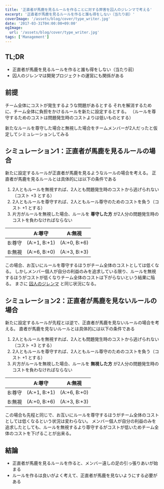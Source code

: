 ```yaml
---
title: '正直者が馬鹿を見るルールを作ることに対する弊害を囚人のジレンマで考える'
excerpt: '正直者が馬鹿を見るルールを作ると誰も得をしない（当たり前）'
coverImage: '/assets/blog/cover/type_writer.jpg'
date: '2017-03-31T04:00:00+09:00'
ogImage:
  url: '/assets/blog/cover/type_writer.jpg'
tags: ['Management']
---
```


## TL;DR

* 正直者が馬鹿を見るルールを作ると誰も得をしない（当たり前）
* 囚人のジレンマは開発プロジェクトの運営にも関係がある

## 前提

チーム全体にコストが発生するような問題があるとする
それを解消するために、チーム全体に負担をかけるルールを新たに設定するとする。
（ルールを尊守するためのコストは問題発生時のコストよりは低いものとする）

新たなルールを尊守した場合と無視した場合をチームメンバーが2人だったと仮定してシミュレーションしてみる

## シミュレーション1：正直者が馬鹿を見るルールの場合

新たに設定するルールが正直者が馬鹿を見るようなルールの場合を考える。
正直者が馬鹿を見るルールとは具体的には以下の条件である

1. 2人ともルールを無視すれば、2人とも問題発生時のコストから逃げられない（コスト +3 とする）
2. 2人ともルールを尊守すれば、2人ともルール尊守のためのコストを負う（コスト +1 とする）
3. 片方がルールを無視した場合、ルールを **尊守した方** が2人分の問題発生時のコストを負わなければならない

|        |    A:尊守    |    A:無視    |
|--------|--------------|--------------|
| B:尊守 | (A:+1, B:+1) | (A:+0, B:+6) |
| B:無視 | (A:+6, B:+0) | (A:+3, B:+3) |

この場合、お互いにルールを尊守するほうがチーム全体のコストとしては低くなる。
しかしメンバー個人が自分の利益のみを追求している限り、ルールを無視するほうがコストが低くなりチーム全体のコストは下がらないという結果に陥る。
まさに [囚人のジレンマ](https://ja.wikipedia.org/wiki/囚人のジレンマ) と同じ状況になる。

## シミュレーション2：正直者が馬鹿を見ないルールの場合

新たに設定するルールが先程とは逆で、正直者が馬鹿を見ないルールの場合を考える。
直者が馬鹿を見ないルールとは具体的には以下の条件である

1. 2人ともルールを無視すれば、2人とも問題発生時のコストから逃げられない（コスト +3 とする）
2. 2人ともルールを尊守すれば、2人ともルール尊守のためのコストを負う（コスト +1 とする）
3. 片方がルールを無視した場合、ルールを **無視した方** が2人分の問題発生時のコストを負わなければならない

|        |    A:尊守    |    A:無視    |
|--------|--------------|--------------|
| B:尊守 | (A:+1, B:+1) | (A:+6, B:+0) |
| B:無視 | (A:+0, B:+6) | (A:+3, B:+3) |

この場合も先程と同じで、お互いにルールを尊守するほうがチーム全体のコストとしては低くなるという状況は変わらない。
メンバー個人が自分の利益のみを追求したとしても、ルールを無視するより尊守するがコストが低いためチーム全体のコストを下げることが出来る。


## 結論

* 正直者が馬鹿を見るルールを作ると、メンバー遠しの足の引っ張りあいが始まる
* ルールを作るは良いがよく考えて、正直者が馬鹿を見ないようにする必要がある
